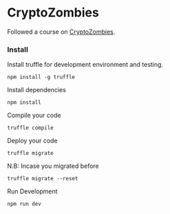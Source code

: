 # CryptoZombies
Followed a course on [CryptoZombies](https://cryptozombies.io). 

### Install

Install truffle for development environment and testing.
```
npm install -g truffle
```

Install dependencies
```
npm install
```

Compile your code
```
truffle compile
```

Deploy your code
```
truffle migrate
```


N.B: Incase you migrated before
```
truffle migrate --reset
```

Run Development
```
npm run dev
```

